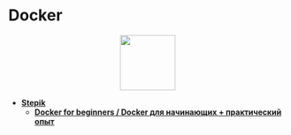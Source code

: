 # Docker

<div id="header" align="center">
  <img src="https://pics.freeicons.io/uploads/icons/png/8467612941536233213-512.png" width="100"/>
</div>

- [**Stepik**](https://github.com/vypiemzalyubov/docker/tree/main/Stepik)
  - [**Docker for beginners / Docker для начинающих + практический опыт**](https://github.com/vypiemzalyubov/docker/tree/main/Stepik/Docker%20for%20beginners)
